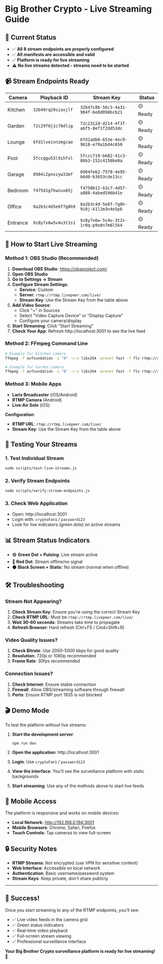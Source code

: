 # Big Brother Crypto - Live Streaming Guide

## 🎯 Current Status
- ✅ **All 8 stream endpoints are properly configured**
- ✅ **All manifests are accessible and valid**
- ✅ **Platform is ready for live streaming**
- ⚠️ **No live streams detected - streams need to be started**

## 📹 Stream Endpoints Ready

| Camera | Playback ID | Stream Key | Status |
|--------|-------------|------------|--------|
| Kitchen | `32b49rq29siaxjlf` | `32b47c8b-56c3-4a31-984f-be8d090bcb21` | 🟡 Ready |
| Garden | `72c29f0j1c70dlig` | `72c2312d-d214-4f3f-abf5-8ef1f2dd53dc` | 🟡 Ready |
| Lounge | `6fd1lveinnzmgcao` | `6fd1adb0-653e-4ec9-9618-e79a1bd4c650` | 🟡 Ready |
| Pool | `5fccqgu53l9ihfvl` | `5fccc719-b682-41c3-86b3-152c4156be0a` | 🟡 Ready |
| Garage | `0984i2pnvzyw33mf` | `0984fe62-7578-4e95-b6d0-b3653cde13cc` | 🟡 Ready |
| Bedroom | `f475d1g7kwzux65j` | `f4750b12-b3c7-4d57-a888-4abed546b41e` | 🟡 Ready |
| Office | `8a2b3c4d5e6f7g8h9` | `8a2b3c4d-5e6f-7g8h-9i0j-k1l2m3n4o5p6` | 🟡 Ready |
| Entrance | `9z8y7x6w5v4u3t2s1` | `9z8y7x6w-5v4u-3t2s-1r0q-p9o8n7m6l5k4` | 🟡 Ready |

## 🚀 How to Start Live Streaming

### Method 1: OBS Studio (Recommended)

1. **Download OBS Studio**: https://obsproject.com/
2. **Open OBS Studio**
3. **Go to Settings → Stream**
4. **Configure Stream Settings**:
   - **Service**: Custom
   - **Server**: `rtmp://rtmp.livepeer.com/live/`
   - **Stream Key**: Use the Stream Key from the table above
5. **Add Video Source**:
   - Click "+" in Sources
   - Select "Video Capture Device" or "Display Capture"
   - Configure your camera/display
6. **Start Streaming**: Click "Start Streaming"
7. **Check Your App**: Refresh http://localhost:3001 to see the live feed

### Method 2: FFmpeg Command Line

```bash
# Example for Kitchen camera
ffmpeg -f avfoundation -i "0" -c:v libx264 -preset fast -f flv rtmp://rtmp.livepeer.com/live/32b47c8b-56c3-4a31-984f-be8d090bcb21

# Example for Garden camera  
ffmpeg -f avfoundation -i "0" -c:v libx264 -preset fast -f flv rtmp://rtmp.livepeer.com/live/72c2312d-d214-4f3f-abf5-8ef1f2dd53dc
```

### Method 3: Mobile Apps

- **Larix Broadcaster** (iOS/Android)
- **RTMP Camera** (Android)
- **Live:Air Solo** (iOS)

**Configuration**:
- **RTMP URL**: `rtmp://rtmp.livepeer.com/live/`
- **Stream Key**: Use the Stream Key from the table above

## 🔧 Testing Your Streams

### 1. Test Individual Stream
```bash
node scripts/test-live-streams.js
```

### 2. Verify Stream Endpoints
```bash
node scripts/verify-stream-endpoints.js
```

### 3. Check Web Application
- Open: http://localhost:3001
- Login with: `cryptoFan1` / `password123`
- Look for live indicators (green dots) on active streams

## 📊 Stream Status Indicators

- 🟢 **Green Dot + Pulsing**: Live stream active
- 🔴 **Red Dot**: Stream offline/no signal
- ⚫ **Black Screen + Static**: No stream (normal when offline)

## 🛠️ Troubleshooting

### Stream Not Appearing?
1. **Check Stream Key**: Ensure you're using the correct Stream Key
2. **Check RTMP URL**: Must be `rtmp://rtmp.livepeer.com/live/`
3. **Wait 30-60 seconds**: Streams take time to propagate
4. **Refresh Browser**: Hard refresh (Ctrl+F5 / Cmd+Shift+R)

### Video Quality Issues?
1. **Check Bitrate**: Use 2000-5000 kbps for good quality
2. **Resolution**: 720p or 1080p recommended
3. **Frame Rate**: 30fps recommended

### Connection Issues?
1. **Check Internet**: Ensure stable connection
2. **Firewall**: Allow OBS/streaming software through firewall
3. **Ports**: Ensure RTMP port 1935 is not blocked

## 🎬 Demo Mode

To test the platform without live streams:

1. **Start the development server**:
   ```bash
   npm run dev
   ```

2. **Open the application**: http://localhost:3001

3. **Login**: Use `cryptoFan1` / `password123`

4. **View the interface**: You'll see the surveillance platform with static backgrounds

5. **Start streaming**: Use any of the methods above to start live feeds

## 📱 Mobile Access

The platform is responsive and works on mobile devices:
- **Local Network**: http://192.168.0.194:3001
- **Mobile Browsers**: Chrome, Safari, Firefox
- **Touch Controls**: Tap cameras to view full-screen

## 🔒 Security Notes

- **RTMP Streams**: Not encrypted (use VPN for sensitive content)
- **Web Interface**: Accessible on local network
- **Authentication**: Basic username/password system
- **Stream Keys**: Keep private, don't share publicly

---

## 🎉 Success!

Once you start streaming to any of the RTMP endpoints, you'll see:
- ✅ Live video feeds in the camera grid
- ✅ Green status indicators
- ✅ Real-time video playback
- ✅ Full-screen stream viewing
- ✅ Professional surveillance interface

**Your Big Brother Crypto surveillance platform is ready for live streaming!** 🚀
